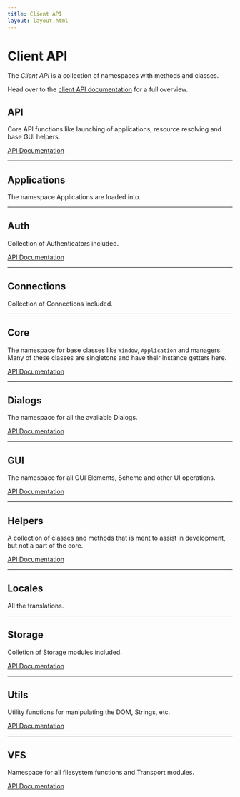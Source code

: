 ```yaml
---
title: Client API
layout: layout.html
---
```


# Client API

The *Client API* is a collection of namespaces with methods and classes.

Head over to the [client API documentation](/doc/client) for a full overview.

## API

Core API functions like launching of applications, resource resolving and base GUI helpers.

[API Documentation](https://os.js.org/doc/client/OSjs.API.html)

---

## Applications

The namespace Applications are loaded into.

---

## Auth

Collection of Authenticators included.

[API Documentation](https://os.js.org/doc/client/OSjs.Auth.html)

---

## Connections

Collection of Connections included.

---

## Core

The namespace for base classes like `Window`, `Application` and managers. Many of these classes are singletons and have their instance getters here.

[API Documentation](https://os.js.org/doc/client/OSjs.Core.html)

---

## Dialogs

The namespace for all the available Dialogs.

[API Documentation](https://os.js.org/doc/client/OSjs.Dialogs.html)

---

## GUI

The namespace for all GUI Elements, Scheme and other UI operations.

[API Documentation](https://os.js.org/doc/client/OSjs.GUI.html)

---

## Helpers

A collection of classes and methods that is ment to assist in development, but not a part of the core.

[API Documentation](https://os.js.org/doc/client/OSjs.Helpers.html)

---

## Locales

All the translations.

---

## Storage

Colletion of Storage modules included.

[API Documentation](https://os.js.org/doc/client/OSjs.Storage.html)

---

## Utils

Utility functions for manipulating the DOM, Strings, etc.

[API Documentation](https://os.js.org/doc/client/OSjs.Utils.html)

---

## VFS

Namespace for all filesystem functions and Transport modules.

[API Documentation](https://os.js.org/doc/client/OSjs.VFS.html)
